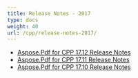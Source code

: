 ```yaml
---
title: Release Notes - 2017
type: docs
weight: 40
url: /cpp/release-notes-2017/
---
```


- [Aspose.Pdf for CPP 17.12 Release Notes](/pdf/cpp/aspose-pdf-for-cpp-17-12-release-notes-html/)
- [Aspose.Pdf for CPP 17.11 Release Notes](/pdf/cpp/aspose-pdf-for-cpp-17-11-release-notes-html/)
- [Aspose.Pdf for CPP 17.10 Release Notes](/pdf/cpp/aspose-pdf-for-cpp-17-10-release-notes-html/)
